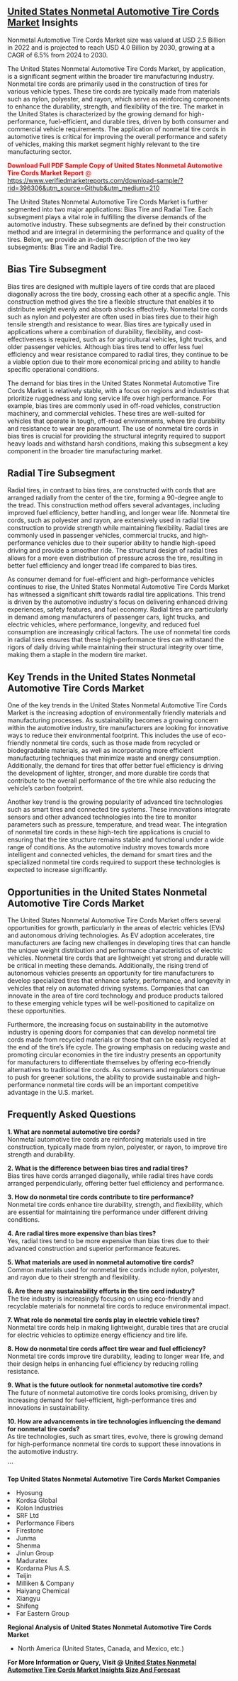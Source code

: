 <h2><a href="https://www.verifiedmarketreports.com/download-sample/?rid=396306&amp;utm_source=Github&amp;utm_medium=210" target="_blank">United States Nonmetal Automotive Tire Cords Market</a> Insights</h2><p>Nonmetal Automotive Tire Cords Market size was valued at USD 2.5 Billion in 2022 and is projected to reach USD 4.0 Billion by 2030, growing at a CAGR of 6.5% from 2024 to 2030.</p><p><p>The United States Nonmetal Automotive Tire Cords Market, by application, is a significant segment within the broader tire manufacturing industry. Nonmetal tire cords are primarily used in the construction of tires for various vehicle types. These tire cords are typically made from materials such as nylon, polyester, and rayon, which serve as reinforcing components to enhance the durability, strength, and flexibility of the tire. The market in the United States is characterized by the growing demand for high-performance, fuel-efficient, and durable tires, driven by both consumer and commercial vehicle requirements. The application of nonmetal tire cords in automotive tires is critical for improving the overall performance and safety of vehicles, making this market segment highly relevant to the tire manufacturing sector.<p><span class=""><span style="color: #ff0000;"><strong>Download Full PDF Sample Copy of United States Nonmetal Automotive Tire Cords Market Report</strong> @ </span><a href="https://www.verifiedmarketreports.com/download-sample/?rid=396306&amp;utm_source=Github&amp;utm_medium=210" target="_blank">https://www.verifiedmarketreports.com/download-sample/?rid=396306&amp;utm_source=Github&amp;utm_medium=210</a></span></p></p><p>The United States Nonmetal Automotive Tire Cords Market is further segmented into two major applications: Bias Tire and Radial Tire. Each subsegment plays a vital role in fulfilling the diverse demands of the automotive industry. These subsegments are defined by their construction method and are integral in determining the performance and quality of the tires. Below, we provide an in-depth description of the two key subsegments: Bias Tire and Radial Tire.</p><h2>Bias Tire Subsegment</h2><p>Bias tires are designed with multiple layers of tire cords that are placed diagonally across the tire body, crossing each other at a specific angle. This construction method gives the tire a flexible structure that enables it to distribute weight evenly and absorb shocks effectively. Nonmetal tire cords such as nylon and polyester are often used in bias tires due to their high tensile strength and resistance to wear. Bias tires are typically used in applications where a combination of durability, flexibility, and cost-effectiveness is required, such as for agricultural vehicles, light trucks, and older passenger vehicles. Although bias tires tend to offer less fuel efficiency and wear resistance compared to radial tires, they continue to be a viable option due to their more economical pricing and ability to handle specific operational conditions.<p>The demand for bias tires in the United States Nonmetal Automotive Tire Cords Market is relatively stable, with a focus on regions and industries that prioritize ruggedness and long service life over high performance. For example, bias tires are commonly used in off-road vehicles, construction machinery, and commercial vehicles. These tires are well-suited for vehicles that operate in tough, off-road environments, where tire durability and resistance to wear are paramount. The use of nonmetal tire cords in bias tires is crucial for providing the structural integrity required to support heavy loads and withstand harsh conditions, making this subsegment a key component in the broader tire manufacturing market.</p><h2>Radial Tire Subsegment</h2><p>Radial tires, in contrast to bias tires, are constructed with cords that are arranged radially from the center of the tire, forming a 90-degree angle to the tread. This construction method offers several advantages, including improved fuel efficiency, better handling, and longer wear life. Nonmetal tire cords, such as polyester and rayon, are extensively used in radial tire construction to provide strength while maintaining flexibility. Radial tires are commonly used in passenger vehicles, commercial trucks, and high-performance vehicles due to their superior ability to handle high-speed driving and provide a smoother ride. The structural design of radial tires allows for a more even distribution of pressure across the tire, resulting in better fuel efficiency and longer tread life compared to bias tires.<p>As consumer demand for fuel-efficient and high-performance vehicles continues to rise, the United States Nonmetal Automotive Tire Cords Market has witnessed a significant shift towards radial tire applications. This trend is driven by the automotive industry's focus on delivering enhanced driving experiences, safety features, and fuel economy. Radial tires are particularly in demand among manufacturers of passenger cars, light trucks, and electric vehicles, where performance, longevity, and reduced fuel consumption are increasingly critical factors. The use of nonmetal tire cords in radial tires ensures that these high-performance tires can withstand the rigors of daily driving while maintaining their structural integrity over time, making them a staple in the modern tire market.</p><h2>Key Trends in the United States Nonmetal Automotive Tire Cords Market</h2><p>One of the key trends in the United States Nonmetal Automotive Tire Cords Market is the increasing adoption of environmentally friendly materials and manufacturing processes. As sustainability becomes a growing concern within the automotive industry, tire manufacturers are looking for innovative ways to reduce their environmental footprint. This includes the use of eco-friendly nonmetal tire cords, such as those made from recycled or biodegradable materials, as well as incorporating more efficient manufacturing techniques that minimize waste and energy consumption. Additionally, the demand for tires that offer better fuel efficiency is driving the development of lighter, stronger, and more durable tire cords that contribute to the overall performance of the tire while also reducing the vehicle’s carbon footprint.<p>Another key trend is the growing popularity of advanced tire technologies such as smart tires and connected tire systems. These innovations integrate sensors and other advanced technologies into the tire to monitor parameters such as pressure, temperature, and tread wear. The integration of nonmetal tire cords in these high-tech tire applications is crucial to ensuring that the tire structure remains stable and functional under a wide range of conditions. As the automotive industry moves towards more intelligent and connected vehicles, the demand for smart tires and the specialized nonmetal tire cords required to support these technologies is expected to increase significantly.</p><h2>Opportunities in the United States Nonmetal Automotive Tire Cords Market</h2><p>The United States Nonmetal Automotive Tire Cords Market offers several opportunities for growth, particularly in the areas of electric vehicles (EVs) and autonomous driving technologies. As EV adoption accelerates, tire manufacturers are facing new challenges in developing tires that can handle the unique weight distribution and performance characteristics of electric vehicles. Nonmetal tire cords that are lightweight yet strong and durable will be critical in meeting these demands. Additionally, the rising trend of autonomous vehicles presents an opportunity for tire manufacturers to develop specialized tires that enhance safety, performance, and longevity in vehicles that rely on automated driving systems. Companies that can innovate in the area of tire cord technology and produce products tailored to these emerging vehicle types will be well-positioned to capitalize on these opportunities.<p>Furthermore, the increasing focus on sustainability in the automotive industry is opening doors for companies that can develop nonmetal tire cords made from recycled materials or those that can be easily recycled at the end of the tire’s life cycle. The growing emphasis on reducing waste and promoting circular economies in the tire industry presents an opportunity for manufacturers to differentiate themselves by offering eco-friendly alternatives to traditional tire cords. As consumers and regulators continue to push for greener solutions, the ability to provide sustainable and high-performance nonmetal tire cords will be an important competitive advantage in the U.S. market.</p><h2>Frequently Asked Questions</h2><p><strong>1. What are nonmetal automotive tire cords?</strong><br>Nonmetal automotive tire cords are reinforcing materials used in tire construction, typically made from nylon, polyester, or rayon, to improve tire strength and durability.</p><p><strong>2. What is the difference between bias tires and radial tires?</strong><br>Bias tires have cords arranged diagonally, while radial tires have cords arranged perpendicularly, offering better fuel efficiency and performance.</p><p><strong>3. How do nonmetal tire cords contribute to tire performance?</strong><br>Nonmetal tire cords enhance tire durability, strength, and flexibility, which are essential for maintaining tire performance under different driving conditions.</p><p><strong>4. Are radial tires more expensive than bias tires?</strong><br>Yes, radial tires tend to be more expensive than bias tires due to their advanced construction and superior performance features.</p><p><strong>5. What materials are used in nonmetal automotive tire cords?</strong><br>Common materials used for nonmetal tire cords include nylon, polyester, and rayon due to their strength and flexibility.</p><p><strong>6. Are there any sustainability efforts in the tire cord industry?</strong><br>The tire industry is increasingly focusing on using eco-friendly and recyclable materials for nonmetal tire cords to reduce environmental impact.</p><p><strong>7. What role do nonmetal tire cords play in electric vehicle tires?</strong><br>Nonmetal tire cords help in making lightweight, durable tires that are crucial for electric vehicles to optimize energy efficiency and tire life.</p><p><strong>8. How do nonmetal tire cords affect tire wear and fuel efficiency?</strong><br>Nonmetal tire cords improve tire durability, leading to longer wear life, and their design helps in enhancing fuel efficiency by reducing rolling resistance.</p><p><strong>9. What is the future outlook for nonmetal automotive tire cords?</strong><br>The future of nonmetal automotive tire cords looks promising, driven by increasing demand for fuel-efficient, high-performance tires and innovations in sustainability.</p><p><strong>10. How are advancements in tire technologies influencing the demand for nonmetal tire cords?</strong><br>As tire technologies, such as smart tires, evolve, there is growing demand for high-performance nonmetal tire cords to support these innovations in the automotive industry.</p>```</p><p><strong>Top United States Nonmetal Automotive Tire Cords Market Companies</strong></p><div data-test-id=""><p><li>Hyosung</li><li> Kordsa Global</li><li> Kolon Industries</li><li> SRF Ltd</li><li> Performance Fibers</li><li> Firestone</li><li> Junma</li><li> Shenma</li><li> Jinlun Group</li><li> Maduratex</li><li> Kordarna Plus A.S.</li><li> Teijin</li><li> Milliken & Company</li><li> Haiyang Chemical</li><li> Xiangyu</li><li> Shifeng</li><li> Far Eastern Group</li></p><div><strong>Regional Analysis of&nbsp;United States Nonmetal Automotive Tire Cords Market</strong></div><ul><li dir="ltr"><p dir="ltr">North America&nbsp;(United States, Canada, and Mexico, etc.)</p></li></ul><p><strong>For More Information or Query, Visit @&nbsp;</strong><strong><a href="https://www.verifiedmarketreports.com/product/nonmetal-automotive-tire-cords-market/?utm_source=Github&amp;utm_medium=210" target="_blank">United States Nonmetal Automotive Tire Cords Market Insights Size And Forecast</a></strong></p></div>
